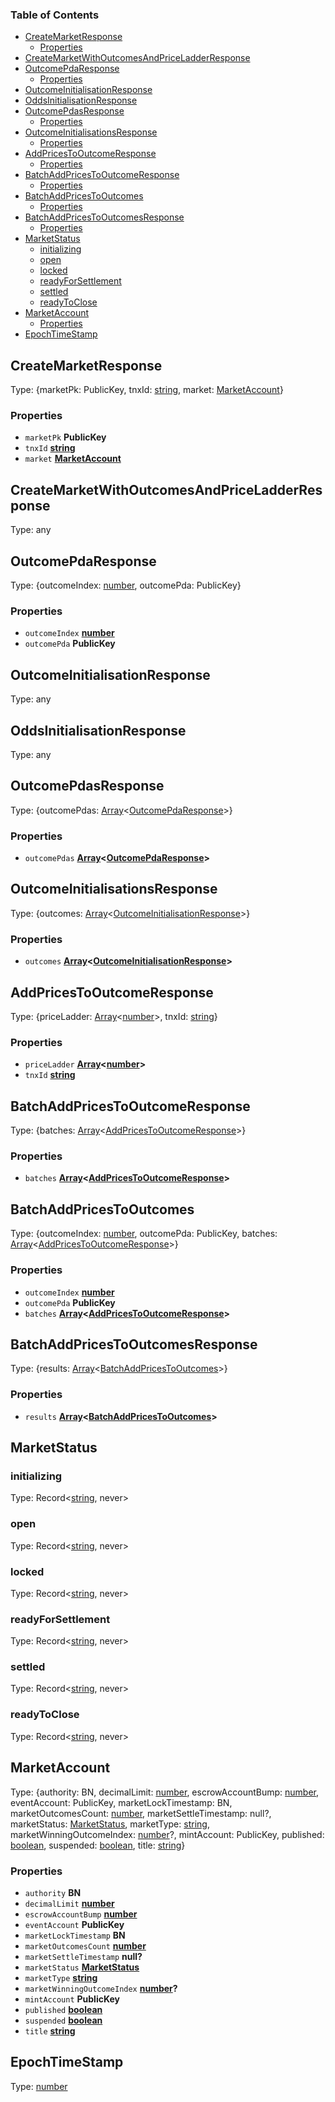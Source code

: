 <!-- Generated by documentation.js. Update this documentation by updating the source code. -->

### Table of Contents

*   [CreateMarketResponse][1]
    *   [Properties][2]
*   [CreateMarketWithOutcomesAndPriceLadderResponse][3]
*   [OutcomePdaResponse][4]
    *   [Properties][5]
*   [OutcomeInitialisationResponse][6]
*   [OddsInitialisationResponse][7]
*   [OutcomePdasResponse][8]
    *   [Properties][9]
*   [OutcomeInitialisationsResponse][10]
    *   [Properties][11]
*   [AddPricesToOutcomeResponse][12]
    *   [Properties][13]
*   [BatchAddPricesToOutcomeResponse][14]
    *   [Properties][15]
*   [BatchAddPricesToOutcomes][16]
    *   [Properties][17]
*   [BatchAddPricesToOutcomesResponse][18]
    *   [Properties][19]
*   [MarketStatus][20]
    *   [initializing][21]
    *   [open][22]
    *   [locked][23]
    *   [readyForSettlement][24]
    *   [settled][25]
    *   [readyToClose][26]
*   [MarketAccount][27]
    *   [Properties][28]
*   [EpochTimeStamp][29]

## CreateMarketResponse

Type: {marketPk: PublicKey, tnxId: [string][30], market: [MarketAccount][27]}

### Properties

*   `marketPk` **PublicKey**&#x20;
*   `tnxId` **[string][30]**&#x20;
*   `market` **[MarketAccount][27]**&#x20;

## CreateMarketWithOutcomesAndPriceLadderResponse

Type: any

## OutcomePdaResponse

Type: {outcomeIndex: [number][31], outcomePda: PublicKey}

### Properties

*   `outcomeIndex` **[number][31]**&#x20;
*   `outcomePda` **PublicKey**&#x20;

## OutcomeInitialisationResponse

Type: any

## OddsInitialisationResponse

Type: any

## OutcomePdasResponse

Type: {outcomePdas: [Array][32]<[OutcomePdaResponse][4]>}

### Properties

*   `outcomePdas` **[Array][32]<[OutcomePdaResponse][4]>**&#x20;

## OutcomeInitialisationsResponse

Type: {outcomes: [Array][32]<[OutcomeInitialisationResponse][6]>}

### Properties

*   `outcomes` **[Array][32]<[OutcomeInitialisationResponse][6]>**&#x20;

## AddPricesToOutcomeResponse

Type: {priceLadder: [Array][32]<[number][31]>, tnxId: [string][30]}

### Properties

*   `priceLadder` **[Array][32]<[number][31]>**&#x20;
*   `tnxId` **[string][30]**&#x20;

## BatchAddPricesToOutcomeResponse

Type: {batches: [Array][32]<[AddPricesToOutcomeResponse][12]>}

### Properties

*   `batches` **[Array][32]<[AddPricesToOutcomeResponse][12]>**&#x20;

## BatchAddPricesToOutcomes

Type: {outcomeIndex: [number][31], outcomePda: PublicKey, batches: [Array][32]<[AddPricesToOutcomeResponse][12]>}

### Properties

*   `outcomeIndex` **[number][31]**&#x20;
*   `outcomePda` **PublicKey**&#x20;
*   `batches` **[Array][32]<[AddPricesToOutcomeResponse][12]>**&#x20;

## BatchAddPricesToOutcomesResponse

Type: {results: [Array][32]<[BatchAddPricesToOutcomes][16]>}

### Properties

*   `results` **[Array][32]<[BatchAddPricesToOutcomes][16]>**&#x20;

## MarketStatus

### initializing

Type: Record<[string][30], never>

### open

Type: Record<[string][30], never>

### locked

Type: Record<[string][30], never>

### readyForSettlement

Type: Record<[string][30], never>

### settled

Type: Record<[string][30], never>

### readyToClose

Type: Record<[string][30], never>

## MarketAccount

Type: {authority: BN, decimalLimit: [number][31], escrowAccountBump: [number][31], eventAccount: PublicKey, marketLockTimestamp: BN, marketOutcomesCount: [number][31], marketSettleTimestamp: null?, marketStatus: [MarketStatus][20], marketType: [string][30], marketWinningOutcomeIndex: [number][31]?, mintAccount: PublicKey, published: [boolean][33], suspended: [boolean][33], title: [string][30]}

### Properties

*   `authority` **BN**&#x20;
*   `decimalLimit` **[number][31]**&#x20;
*   `escrowAccountBump` **[number][31]**&#x20;
*   `eventAccount` **PublicKey**&#x20;
*   `marketLockTimestamp` **BN**&#x20;
*   `marketOutcomesCount` **[number][31]**&#x20;
*   `marketSettleTimestamp` **null?**&#x20;
*   `marketStatus` **[MarketStatus][20]**&#x20;
*   `marketType` **[string][30]**&#x20;
*   `marketWinningOutcomeIndex` **[number][31]?**&#x20;
*   `mintAccount` **PublicKey**&#x20;
*   `published` **[boolean][33]**&#x20;
*   `suspended` **[boolean][33]**&#x20;
*   `title` **[string][30]**&#x20;

## EpochTimeStamp

Type: [number][31]

[1]: #createmarketresponse

[2]: #properties

[3]: #createmarketwithoutcomesandpriceladderresponse

[4]: #outcomepdaresponse

[5]: #properties-1

[6]: #outcomeinitialisationresponse

[7]: #oddsinitialisationresponse

[8]: #outcomepdasresponse

[9]: #properties-2

[10]: #outcomeinitialisationsresponse

[11]: #properties-3

[12]: #addpricestooutcomeresponse

[13]: #properties-4

[14]: #batchaddpricestooutcomeresponse

[15]: #properties-5

[16]: #batchaddpricestooutcomes

[17]: #properties-6

[18]: #batchaddpricestooutcomesresponse

[19]: #properties-7

[20]: #marketstatus

[21]: #initializing

[22]: #open

[23]: #locked

[24]: #readyforsettlement

[25]: #settled

[26]: #readytoclose

[27]: #marketaccount

[28]: #properties-8

[29]: #epochtimestamp

[30]: https://developer.mozilla.org/docs/Web/JavaScript/Reference/Global_Objects/String

[31]: https://developer.mozilla.org/docs/Web/JavaScript/Reference/Global_Objects/Number

[32]: https://developer.mozilla.org/docs/Web/JavaScript/Reference/Global_Objects/Array

[33]: https://developer.mozilla.org/docs/Web/JavaScript/Reference/Global_Objects/Boolean
